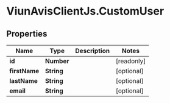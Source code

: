 # ViunAvisClientJs.CustomUser

## Properties

| Name          | Type       | Description | Notes      |
| ------------- | ---------- | ----------- | ---------- |
| **id**        | **Number** |             | [readonly] |
| **firstName** | **String** |             | [optional] |
| **lastName**  | **String** |             | [optional] |
| **email**     | **String** |             | [optional] |

